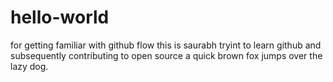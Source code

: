 # hello-world
for getting familiar with github flow
this is saurabh tryint to learn github and subsequently contributing to open source
a quick brown fox jumps over the lazy dog.
